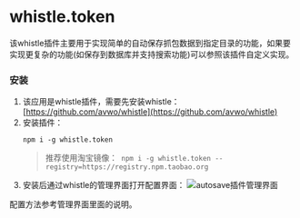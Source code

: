 # whistle.token
该whistle插件主要用于实现简单的自动保存抓包数据到指定目录的功能，如果要实现更复杂的功能(如保存到数据库并支持搜索功能)可以参照该插件自定义实现。

### 安装
1. 该应用是whistle插件，需要先安装whistle：[https://github.com/avwo/whistle](https://github.com/avwo/whistle)
2. 安装插件：
    ```
    npm i -g whistle.token
    ```
    > 推荐使用淘宝镜像：` npm i -g whistle.token --registry=https://registry.npm.taobao.org`
3. 安装后通过whistle的管理界面打开配置界面：
    ![autosave插件管理界面](https://user-images.githubusercontent.com/11450939/51109605-a9eeb100-1830-11e9-985c-34d1e1b8ee88.gif)


配置方法参考管理界面里面的说明。
